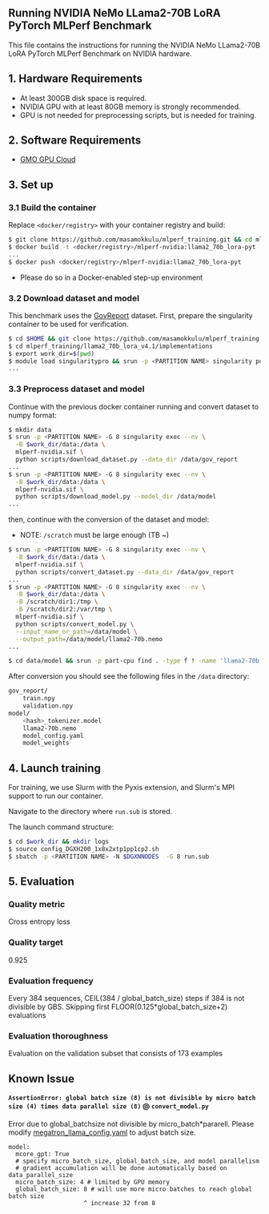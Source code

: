 ## Running NVIDIA NeMo LLama2-70B LoRA PyTorch MLPerf Benchmark
This file contains the instructions for running the NVIDIA NeMo LLama2-70B LoRA PyTorch MLPerf Benchmark on NVIDIA hardware.

## 1. Hardware Requirements
- At least 300GB disk space is required.
- NVIDIA GPU with at least 80GB memory is strongly recommended.
- GPU is not needed for preprocessing scripts, but is needed for training.

## 2. Software Requirements
- [GMO GPU Cloud](https://gpucloud.gmo/)

## 3. Set up
### 3.1 Build the container
Replace `<docker/registry>` with your container registry and build:
```bash
$ git clone https://github.com/masamokkulu/mlperf_training.git && cd mlperf_training/llama2_70b_lora_v4.1/implementations
$ docker build -t <docker/registry>/mlperf-nvidia:llama2_70b_lora-pyt .
...
$ docker push <docker/registry>/mlperf-nvidia:llama2_70b_lora-pyt
```
* Please do so in a Docker-enabled step-up environment

### 3.2 Download dataset and model
This benchmark uses the [GovReport](https://gov-report-data.github.io/) dataset.
First, prepare the singularity container to be used for verification.
```bash
$ cd $HOME && git clone https://github.com/masamokkulu/mlperf_training.git
$ cd mlperf_training/llama2_70b_lora_v4.1/implementations
$ export work_dir=$(pwd)
$ module load singularitypro && srun -p <PARTITION NAME> singularity pull mlperf-nvidia.sif docker://<docker/registry>/mlperf-nvidia:llama2_70b_lora-pyt
...
```
### 3.3 Preprocess dataset and model
Continue with the previous docker container running and convert dataset to numpy format:
```bash
$ mkdir data
$ srun -p <PARTITION NAME> -G 8 singularity exec --nv \
  -B $work_dir/data:/data \
  mlperf-nvidia.sif \
  python scripts/download_dataset.py --data_dir /data/gov_report
...
$ srun -p <PARTITION NAME> -G 8 singularity exec --nv \
  -B $work_dir/data:/data \
  mlperf-nvidia.sif \
  python scripts/download_model.py --model_dir /data/model
...
```
then, continue with the conversion of the dataset and model:
* NOTE: `/scratch` must be large enough (TB ~)
```bash
$ srun -p <PARTITION NAME> -G 8 singularity exec --nv \
  -B $work_dir/data:/data \
  mlperf-nvidia.sif \
  python scripts/convert_dataset.py --data_dir /data/gov_report
...
$ srun -p <PARTITION NAME> -G 8 singularity exec --nv \
  -B $work_dir/data:/data \
  -B /scratch/dir1:/tmp \
  -B /scratch/dir2:/var/tmp \
  mlperf-nvidia.sif \
  python scripts/convert_model.py \
  --input_name_or_path=/data/model \
  --output_path=/data/model/llama2-70b.nemo
...

$ cd data/model && srun -p part-cpu find . -type f ! -name 'llama2-70b.nemo' -exec rm -f {} + && tar -xvf llama2-70b.nemo
```
After conversion you should see the following files in the `/data` directory:
```bash
gov_report/
    train.npy
    validation.npy
model/
    <hash>_tokenizer.model
    llama2-70b.nemo
    model_config.yaml
    model_weights
```
## 4. Launch training

For training, we use Slurm with the Pyxis extension, and Slurm's MPI support to run our container.

Navigate to the directory where `run.sub` is stored.

The launch command structure:

```bash
$ cd $work_dir && mkdir logs
$ source config_DGXH200_1x8x2xtp1pp1cp2.sh
$ sbatch -p <PARTITION NAME> -N $DGXNNODES  -G 8 run.sub
```

## 5. Evaluation

### Quality metric
Cross entropy loss

### Quality target
0.925

### Evaluation frequency
Every 384 sequences, CEIL(384 / global_batch_size) steps if 384 is not divisible by GBS. Skipping first FLOOR(0.125*global_batch_size+2) evaluations

### Evaluation thoroughness
Evaluation on the validation subset that consists of 173 examples

## Known Issue
#### `AssertionError: global batch size (8) is not divisible by micro batch size (4) times data parallel size (8)` @ `convert_model.py`
Error due to global_batchsize not divisible by micro_batch*pararell. Please modify [megatron_llama_config.yaml](./scripts/megatron_llama_config.yaml) to adjust batch size.
```
model:
  mcore_gpt: True
  # specify micro_batch_size, global_batch_size, and model parallelism
  # gradient accumulation will be done automatically based on data_parallel_size
  micro_batch_size: 4 # limited by GPU memory 
  global_batch_size: 8 # will use more micro batches to reach global batch size
                     ^ increase 32 from 8
```


